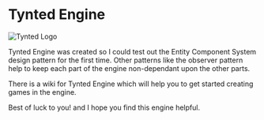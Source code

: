 # Tynted Engine
![Tynted Logo](https://github.com/rogersteve97/TyntedWikiResources/blob/master/TyntedLogo.png)

Tynted Engine was created so I could test out the Entity Component System design pattern for the first time. Other patterns like the observer pattern help to keep each part of the engine non-dependant upon the other parts. 

There is a wiki for Tynted Engine which will help you to get started creating games in the engine.

Best of luck to you! and I hope you find this engine helpful.
